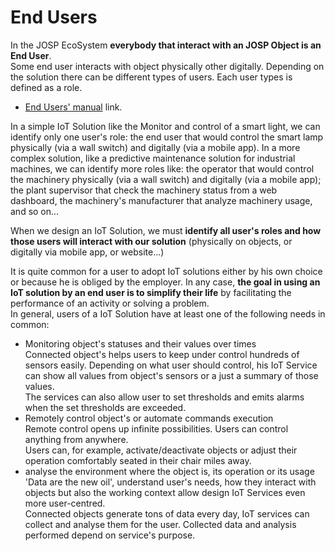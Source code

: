 # End Users

In the JOSP EcoSystem **everybody that interact with an JOSP Object is an End User**.<br/>
Some end user interacts with object physically other digitally.
Depending on the solution there can be different types of users.
Each user types is defined as a role.

* [End Users' manual](../manuals/end_users/INDEX.md) link.

In a simple IoT Solution like the Monitor and control of a smart light, we can
identify only one user's role: the end user that would control the smart lamp
physically (via a wall switch) and digitally (via a mobile app). In a more complex
solution, like a predictive maintenance solution for industrial machines, we can
identify more roles like: the operator that would control the machinery physically
(via a wall switch) and digitally (via a mobile app); the plant supervisor that
check the machinery status from a web dashboard, the machinery's manufacturer that
analyze machinery usage, and so on...

When we design an IoT Solution, we must **identify all user's roles and how those
users will interact with our solution** (physically on objects, or digitally via
mobile app, or website...)

It is quite common for a user to adopt IoT solutions either by his own choice or
because he is obliged by the employer. In any case, **the goal in using an IoT
solution by an end user is to simplify their life** by facilitating the performance
of an activity or solving a problem.<br/>
In general, users of a IoT Solution have at least one of the following needs in
common:

* Monitoring object's statuses and their values over times<br/>
  Connected object's helps users to keep under control hundreds of sensors easily.
  Depending on what user should control, his IoT Service can show all values from object's sensors or a just a summary of those values.<br/>
  The services can also allow user to set thresholds and emits alarms when the set thresholds are exceeded.
* Remotely control object's or automate commands execution<br/>
  Remote control opens up infinite possibilities. Users can control anything from anywhere.<br/>
  Users can, for example, activate/deactivate objects or adjust their operation comfortably seated in their chair miles away.
* analyse the environment where the object is, its operation or its usage<br/>
  'Data are the new oil', understand user's needs, how they interact with objects but also the working context allow design IoT Services even more user-centred.<br/>
  Connected objects generate tons of data every day, IoT services can collect and analyse them for the user.
  Collected data and analysis performed depend on service's purpose.
